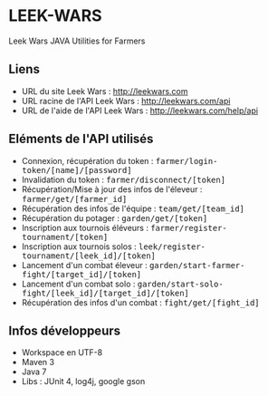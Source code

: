 # LEEK-WARS
Leek Wars JAVA Utilities for Farmers

## Liens
  * URL du site Leek Wars : http://leekwars.com
  * URL racine de l'API Leek Wars : http://leekwars.com/api
  * URL de l'aide de l'API Leek Wars : http://leekwars.com/help/api

## Eléments de l'API utilisés
  * Connexion, récupération du token : <tt>farmer/login-token/[name]/[password]</tt>
  * Invalidation du token : <tt>farmer/disconnect/[token]</tt>
  * Récupération/Mise à jour des infos de l'éleveur : <tt>farmer/get/[farmer_id]</tt>
  * Récupération des infos de l'équipe : <tt>team/get/[team_id]</tt>
  * Récupération du potager : <tt>garden/get/[token]</tt>
  * Inscription aux tournois éléveurs : <tt>farmer/register-tournament/[token]</tt>
  * Inscription aux tournois solos : <tt>leek/register-tournament/[leek_id]/[token]</tt>
  * Lancement d'un combat éleveur : <tt>garden/start-farmer-fight/[target_id]/[token]</tt>
  * Lancement d'un combat solo : <tt>garden/start-solo-fight/[leek_id]/[target_id]/[token]</tt>
  * Récupération des infos d'un combat : <tt>fight/get/[fight_id]</tt>

## Infos développeurs
  * Workspace en UTF-8
  * Maven 3
  * Java 7
  * Libs : JUnit 4,  log4j, google gson
